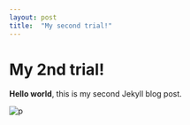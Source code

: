 ```yaml
---
layout: post
title:  "My second trial!"
---
```


# My 2nd trial!

**Hello world**, this is my second Jekyll blog post.


![p](/Users/soeui/Documents/GitHub/soeuii.github.io/images/2022-03-07-second/p.png)

